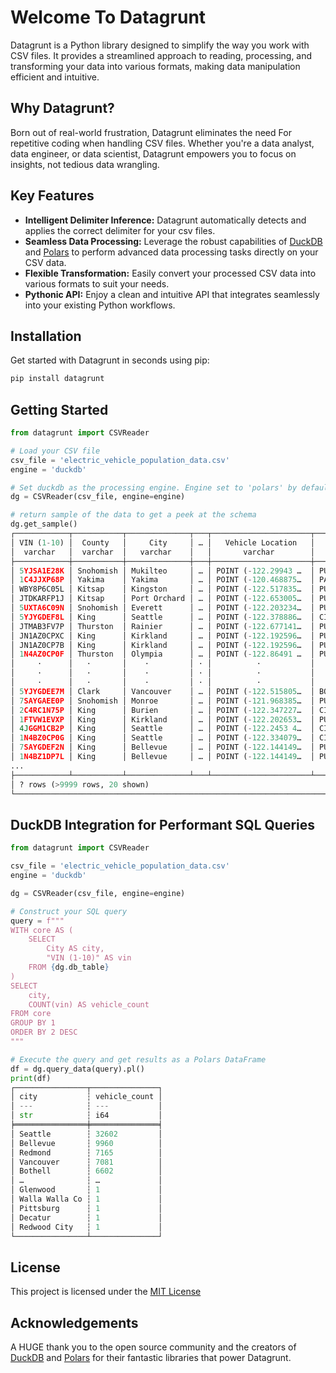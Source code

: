 # Welcome To Datagrunt

Datagrunt is a Python library designed to simplify the way you work with CSV files. It provides a streamlined approach to reading, processing, and transforming your data into various formats, making data manipulation efficient and intuitive.

## Why Datagrunt?

Born out of real-world frustration, Datagrunt eliminates the need For repetitive coding when handling CSV files. Whether you're a data analyst, data engineer, or data scientist, Datagrunt empowers you to focus on insights, not tedious data wrangling.

## Key Features

- **Intelligent Delimiter Inference:**  Datagrunt automatically detects and applies the correct delimiter for your csv files.
- **Seamless Data Processing:** Leverage the robust capabilities of [DuckDB](https://duckdb.org) and [Polars](https://pola.rs) to perform advanced data processing tasks directly on your CSV data.
- **Flexible Transformation:** Easily convert your processed CSV data into various formats to suit your needs.
- **Pythonic API:** Enjoy a clean and intuitive API that integrates seamlessly into your existing Python workflows.

## Installation

Get started with Datagrunt in seconds using pip:

```bash
pip install datagrunt
```

## Getting Started

```python
from datagrunt import CSVReader

# Load your CSV file
csv_file = 'electric_vehicle_population_data.csv'
engine = 'duckdb'

# Set duckdb as the processing engine. Engine set to 'polars' by default
dg = CSVReader(csv_file, engine=engine)

# return sample of the data to get a peek at the schema
dg.get_sample()
┌────────────┬───────────┬──────────────┬───┬──────────────────────┬──────────────────────┬───────────────────┐
│ VIN (1-10) │  County   │     City     │ … │   Vehicle Location   │   Electric Utility   │ 2020 Census Tract │
│  varchar   │  varchar  │   varchar    │   │       varchar        │       varchar        │      varchar      │
├────────────┼───────────┼──────────────┼───┼──────────────────────┼──────────────────────┼───────────────────┤
│ 5YJSA1E28K │ Snohomish │ Mukilteo     │ … │ POINT (-122.29943 …  │ PUGET SOUND ENERGY…  │ 53061042001       │
│ 1C4JJXP68P │ Yakima    │ Yakima       │ … │ POINT (-120.468875…  │ PACIFICORP           │ 53077001601       │
│ WBY8P6C05L │ Kitsap    │ Kingston     │ … │ POINT (-122.517835…  │ PUGET SOUND ENERGY…  │ 53035090102       │
│ JTDKARFP1J │ Kitsap    │ Port Orchard │ … │ POINT (-122.653005…  │ PUGET SOUND ENERGY…  │ 53035092802       │
│ 5UXTA6C09N │ Snohomish │ Everett      │ … │ POINT (-122.203234…  │ PUGET SOUND ENERGY…  │ 53061041605       │
│ 5YJYGDEF8L │ King      │ Seattle      │ … │ POINT (-122.378886…  │ CITY OF SEATTLE - …  │ 53033004703       │
│ JTMAB3FV7P │ Thurston  │ Rainier      │ … │ POINT (-122.677141…  │ PUGET SOUND ENERGY…  │ 53067012530       │
│ JN1AZ0CPXC │ King      │ Kirkland     │ … │ POINT (-122.192596…  │ PUGET SOUND ENERGY…  │ 53033022402       │
│ JN1AZ0CP7B │ King      │ Kirkland     │ … │ POINT (-122.192596…  │ PUGET SOUND ENERGY…  │ 53033022603       │
│ 1N4AZ0CP0F │ Thurston  │ Olympia      │ … │ POINT (-122.86491 …  │ PUGET SOUND ENERGY…  │ 53067010300       │
│     ·      │   ·       │    ·         │ · │          ·           │          ·           │      ·            │
│     ·      │   ·       │    ·         │ · │          ·           │          ·           │      ·            │
│     ·      │   ·       │    ·         │ · │          ·           │          ·           │      ·            │
│ 5YJYGDEE7M │ Clark     │ Vancouver    │ … │ POINT (-122.515805…  │ BONNEVILLE POWER A…  │ 53011041310       │
│ 7SAYGAEE0P │ Snohomish │ Monroe       │ … │ POINT (-121.968385…  │ PUGET SOUND ENERGY…  │ 53061052203       │
│ 2C4RC1N75P │ King      │ Burien       │ … │ POINT (-122.347227…  │ CITY OF SEATTLE - …  │ 53033027600       │
│ 1FTVW1EVXP │ King      │ Kirkland     │ … │ POINT (-122.202653…  │ PUGET SOUND ENERGY…  │ 53033022300       │
│ 4JGGM1CB2P │ King      │ Seattle      │ … │ POINT (-122.2453 4…  │ CITY OF SEATTLE - …  │ 53033011700       │
│ 1N4BZ0CP0G │ King      │ Seattle      │ … │ POINT (-122.334079…  │ CITY OF SEATTLE - …  │ 53033008300       │
│ 7SAYGDEF2N │ King      │ Bellevue     │ … │ POINT (-122.144149…  │ PUGET SOUND ENERGY…  │ 53033024704       │
│ 1N4BZ1DP7L │ King      │ Bellevue     │ … │ POINT (-122.144149…  │ PUGET SOUND ENERGY…  │ 53033024902       │
...
├────────────┴───────────┴──────────────┴───┴──────────────────────┴──────────────────────┴───────────────────┤
│ ? rows (>9999 rows, 20 shown)                                                          17 columns (6 shown) │
└─────────────────────────────────────────────────────────────────────────────────────────────────────────────┘
```

##  DuckDB Integration for Performant SQL Queries
```python
from datagrunt import CSVReader

csv_file = 'electric_vehicle_population_data.csv'
engine = 'duckdb'

dg = CSVReader(csv_file, engine=engine)

# Construct your SQL query
query = f"""
WITH core AS (
    SELECT
        City AS city,
        "VIN (1-10)" AS vin
    FROM {dg.db_table}
)
SELECT
    city,
    COUNT(vin) AS vehicle_count
FROM core
GROUP BY 1
ORDER BY 2 DESC
"""

# Execute the query and get results as a Polars DataFrame
df = dg.query_data(query).pl()
print(df)
┌────────────────┬───────────────┐
│ city           ┆ vehicle_count │
│ ---            ┆ ---           │
│ str            ┆ i64           │
╞════════════════╪═══════════════╡
│ Seattle        ┆ 32602         │
│ Bellevue       ┆ 9960          │
│ Redmond        ┆ 7165          │
│ Vancouver      ┆ 7081          │
│ Bothell        ┆ 6602          │
│ …              ┆ …             │
│ Glenwood       ┆ 1             │
│ Walla Walla Co ┆ 1             │
│ Pittsburg      ┆ 1             │
│ Decatur        ┆ 1             │
│ Redwood City   ┆ 1             │
└────────────────┴───────────────┘
```
## License
This project is licensed under the [MIT License](https://opensource.org/license/mit)

## Acknowledgements
A HUGE thank you to the open source community and the creators of [DuckDB](https://duckdb.org) and [Polars](https://pola.rs) for their fantastic libraries that power Datagrunt.